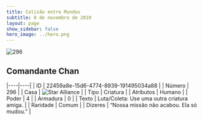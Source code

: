 ```yaml
---
title: Colisão entre Mundos
subtitle: 8 de novembro de 2019
layout: page
show_sidebar: false
hero_image: ../hero.png
---
```


![296](https://cdn.keyforgegame.com/media/card_front/pt/452_296_P6FXX6W7XHGW_pt.png)

## Comandante Chan

|----|----|
| ID | 22459a8e-15d6-4774-8939-191495034a88 |
| Número | 296 |
| Casa | ![Star Alliance](https://archonarcana.com/images/thumb/7/7d/Star_Alliance.png/22px-Star_Alliance.png "Aliança Estelar") |
| Tipo | Criatura |
| Atributos | Humano |
| Poder | 4 |
| Armadura | 0 |
| Texto | Luta/Coleta: Use uma outra criatura  amiga. |
| Raridade | Comum |
| Dizeres | “Nossa missão não acabou. Ela só mudou.” |
